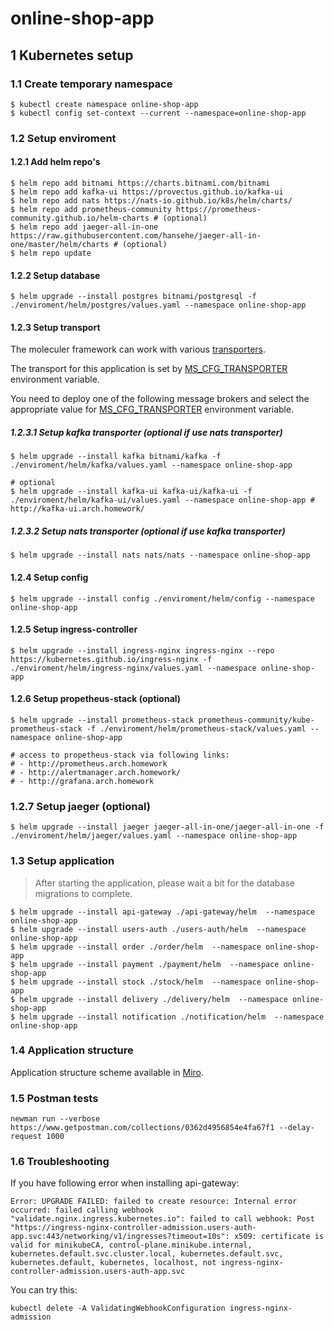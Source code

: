 # online-shop-app

## 1 Kubernetes setup

### 1.1 Create temporary namespace

```shell
$ kubectl create namespace online-shop-app
$ kubectl config set-context --current --namespace=online-shop-app
```

### 1.2 Setup enviroment

#### 1.2.1 Add helm repo's
```shell
$ helm repo add bitnami https://charts.bitnami.com/bitnami
$ helm repo add kafka-ui https://provectus.github.io/kafka-ui
$ helm repo add nats https://nats-io.github.io/k8s/helm/charts/
$ helm repo add prometheus-community https://prometheus-community.github.io/helm-charts # (optional)
$ helm repo add jaeger-all-in-one https://raw.githubusercontent.com/hansehe/jaeger-all-in-one/master/helm/charts # (optional)
$ helm repo update
```

#### 1.2.2 Setup database
```shell
$ helm upgrade --install postgres bitnami/postgresql -f ./enviroment/helm/postgres/values.yaml --namespace online-shop-app
```

#### 1.2.3 Setup transport

The moleculer framework can work with various [transporters](https://moleculer.services/docs/0.14/networking.html).

The transport for this application is set by [MS_CFG_TRANSPORTER](./enviroment/helm/config/templates/configmap.yaml) environment variable.

You need to deploy one of the following message brokers and select the appropriate value for [MS_CFG_TRANSPORTER](./enviroment/helm/config/templates/configmap.yaml) environment variable.

##### 1.2.3.1 Setup kafka transporter (optional if use nats transporter)
```shell
$ helm upgrade --install kafka bitnami/kafka -f ./enviroment/helm/kafka/values.yaml --namespace online-shop-app

# optional
$ helm upgrade --install kafka-ui kafka-ui/kafka-ui -f ./enviroment/helm/kafka-ui/values.yaml --namespace online-shop-app # http://kafka-ui.arch.homework/
```

##### 1.2.3.2 Setup nats transporter (optional if use kafka transporter)
```shell
$ helm upgrade --install nats nats/nats --namespace online-shop-app
```

#### 1.2.4 Setup config
```shell
$ helm upgrade --install config ./enviroment/helm/config --namespace online-shop-app
```

#### 1.2.5 Setup ingress-controller
```shell
$ helm upgrade --install ingress-nginx ingress-nginx --repo https://kubernetes.github.io/ingress-nginx -f ./enviroment/helm/ingress-nginx/values.yaml --namespace online-shop-app
```

#### 1.2.6 Setup propetheus-stack (optional)
```shell
$ helm upgrade --install prometheus-stack prometheus-community/kube-prometheus-stack -f ./enviroment/helm/prometheus-stack/values.yaml --namespace online-shop-app

# access to propetheus-stack via following links:
# - http://prometheus.arch.homework
# - http://alertmanager.arch.homework/
# - http://grafana.arch.homework
```

### 1.2.7 Setup jaeger (optional)

```shell
$ helm upgrade --install jaeger jaeger-all-in-one/jaeger-all-in-one -f ./enviroment/helm/jaeger/values.yaml --namespace online-shop-app
```

### 1.3 Setup application

> After starting the application, please wait a bit for the database migrations to complete.

```shell
$ helm upgrade --install api-gateway ./api-gateway/helm  --namespace online-shop-app
$ helm upgrade --install users-auth ./users-auth/helm  --namespace online-shop-app
$ helm upgrade --install order ./order/helm  --namespace online-shop-app
$ helm upgrade --install payment ./payment/helm  --namespace online-shop-app
$ helm upgrade --install stock ./stock/helm  --namespace online-shop-app
$ helm upgrade --install delivery ./delivery/helm  --namespace online-shop-app
$ helm upgrade --install notification ./notification/helm  --namespace online-shop-app
```

### 1.4 Application structure

Application structure scheme available in [Miro](https://miro.com/app/board/uXjVPddybT8=/).

### 1.5 Postman tests

```
newman run --verbose https://www.getpostman.com/collections/0362d4956854e4fa67f1 --delay-request 1000
```

### 1.6 Troubleshooting

If you have following error when installing api-gateway:

```shell
Error: UPGRADE FAILED: failed to create resource: Internal error occurred: failed calling webhook "validate.nginx.ingress.kubernetes.io": failed to call webhook: Post "https://ingress-nginx-controller-admission.users-auth-app.svc:443/networking/v1/ingresses?timeout=10s": x509: certificate is valid for minikubeCA, control-plane.minikube.internal, kubernetes.default.svc.cluster.local, kubernetes.default.svc, kubernetes.default, kubernetes, localhost, not ingress-nginx-controller-admission.users-auth-app.svc
```

You can try this:

```shell
kubectl delete -A ValidatingWebhookConfiguration ingress-nginx-admission
```
